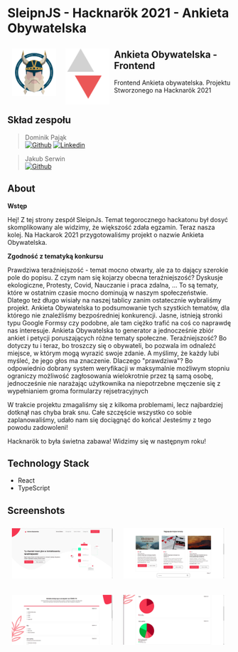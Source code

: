 # SleipnJS - Hacknarök 2021 - Ankieta Obywatelska
<img src="/readme/hackathon-logo5.b20e6cfb.png" align="left"
width="100" hspace="10" vspace="10">
<img src="/readme/logo.svg" align="left"
width="100" hspace="10" vspace="10">


## Ankieta Obywatelska - Frontend

Frontend Ankieta obywatelska. Projektu Stworzonego na Hacknarök 2021
<br />
<br />
## Skład zespołu
> Dominik Pająk<br />
> [![Github](https://img.shields.io/badge/-Github-000?style=flat&logo=Github&logoColor=white)](https://github.com/dpajak99)
> [![Linkedin](https://img.shields.io/badge/-LinkedIn-blue?style=flat&logo=Linkedin&logoColor=white)](https://www.linkedin.com/in/dominikpajak/)

> Jakub Serwin<br />
> [![Github](https://img.shields.io/badge/-Github-000?style=flat&logo=Github&logoColor=white)](https://github.com/jakubserwin)


## About

**Wstęp**

Hej! Z tej strony zespół SleipnJs. Temat tegorocznego hackatonu był dosyć skomplikowany ale widzimy, że większość zdała egzamin. Teraz nasza kolej. Na Hackarok 2021 przygotowaliśmy projekt o nazwie Ankieta Obywatelska.

**Zgodność z tematyką konkursu**


Prawdziwa teraźniejszość - temat mocno otwarty, ale za to dający szerokie pole do popisu. Z czym nam się kojarzy obecna teraźniejszość? Dyskusje ekologiczne, Protesty, Covid, Nauczanie i praca zdalna, ... To są tematy, które w ostatnim czasie mocno dominują w naszym społeczeństwie. Dlatego też długo wisiały na naszej tablicy zanim ostatecznie wybraliśmy projekt. Ankieta Obywatelska to podsumowanie tych szystkich tematów, dla
którego nie znaleźliśmy bezpośredniej konkurencji. Jasne, istnieją stronki typu Google Formsy czy podobne,
ale tam ciężko trafić na coś co naprawdę nas interesuje. Ankieta Obywatelska to generator a jednocześnie zbiór
ankiet i petycji poruszających różne tematy społeczne. Teraźniejszość? Bo dotyczy tu i teraz, bo troszczy
się o obywateli, bo pozwala im odnaleźć miejsce, w którym mogą wyrazić swoje zdanie. A myślimy, że każdy lubi myśleć, że jego głos ma znaczenie. Dlaczego "prawdziwa"? Bo odpowiednio dobrany system weryfikacji w maksymalnie możliwym stopniu ograniczy możliwość zagłosowania wielokrotnie przez tą samą osobę, jednocześnie nie narażając użytkownika na niepotrzebne męczenie się z wypełnianiem groma formularzy rejsetracyjnych

W trakcie projektu zmagaliśmy się z kilkoma problemami, lecz najbardziej dotknął nas chyba brak snu. Całe szczęście wszystko co sobie zaplanowaliśmy, udało nam się dociągnąć do końca! Jesteśmy z tego powodu zadowoleni!

Hacknarök to była świetna zabawa! Widzimy się w następnym roku!


## Technology Stack
- React
- TypeScript

## Screenshots
<img src="/readme/screen1.jpg"
width="45%" hspace="10" vspace="10">
<img src="/readme/screen2.jpg"
width="45%" hspace="10" vspace="10">

<img src="/readme/screen3.jpg"
width="45%" hspace="10" vspace="10">
<img src="/readme/screen4.jpg"
width="45%" hspace="10" vspace="10">
